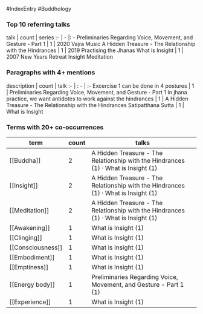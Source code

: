 #IndexEntry #Buddhology

### Top 10 referring talks
talk | count | series
:- | - |: -
<a data-href="Preliminaries Regarding Voice, Movement, and Gesture - Part 1" class="internal-link">Preliminaries Regarding Voice, Movement, and Gesture - Part 1</a> | 1 | <a data-href="2020 Vajra Music" class="internal-link">2020 Vajra Music</a>
<a data-href="A Hidden Treasure - The Relationship with the Hindrances" class="internal-link">A Hidden Treasure - The Relationship with the Hindrances</a> | 1 | <a data-href="2019 Practising the Jhanas" class="internal-link">2019 Practising the Jhanas</a>
<a data-href="What is Insight" class="internal-link">What is Insight</a> | 1 | <a data-href="2007 New Years Retreat Insight Meditation" class="internal-link">2007 New Years Retreat Insight Meditation</a>

### Paragraphs with 4+ mentions
description | count | talk
:- | : - | :-
<a aria-label-position="top" aria-label="Preliminaries Regarding Voice, Movement, and Gesture - Part 1 > Exercise 1 can be done in 4 postures" data-href="Preliminaries Regarding Voice, Movement, and Gesture - Part 1#Exercise 1 can be done in 4 postures" class="internal-link">Excercise 1 can be done in 4 postures</a> | 1 | <a data-href="Preliminaries Regarding Voice, Movement, and Gesture - Part 1" class="internal-link">Preliminaries Regarding Voice, Movement, and Gesture - Part 1</a>
<a aria-label-position="top" aria-label="A Hidden Treasure - The Relationship with the Hindrances > In jhana practice we want antidotes to work against the hindrances" data-href="A Hidden Treasure - The Relationship with the Hindrances#In jhana practice we want antidotes to work against the hindrances" class="internal-link">In jhana practice, we want antidotes to work against the hindrances</a> | 1 | <a data-href="A Hidden Treasure - The Relationship with the Hindrances" class="internal-link">A Hidden Treasure - The Relationship with the Hindrances</a>
<a aria-label-position="top" aria-label="What is Insight > Satipatthana Sutta" data-href="What is Insight#Satipatthana Sutta" class="internal-link">Satipatthana Sutta</a> | 1 | <a data-href="What is Insight" class="internal-link">What is Insight</a>

### Terms with 20+ co-occurrences
term | count | talks
-|-|-
[[Buddha]] | 2 | <span class="counts"><a data-href="A Hidden Treasure - The Relationship with the Hindrances" class="internal-link">A Hidden Treasure - The Relationship with the Hindrances</a> (1) · <a data-href="What is Insight" class="internal-link">What is Insight</a> (1)</span> 
[[Insight]] | 2 | <span class="counts"><a data-href="A Hidden Treasure - The Relationship with the Hindrances" class="internal-link">A Hidden Treasure - The Relationship with the Hindrances</a> (1) · <a data-href="What is Insight" class="internal-link">What is Insight</a> (1)</span> 
[[Meditation]] | 2 | <span class="counts"><a data-href="A Hidden Treasure - The Relationship with the Hindrances" class="internal-link">A Hidden Treasure - The Relationship with the Hindrances</a> (1) · <a data-href="What is Insight" class="internal-link">What is Insight</a> (1)</span> 
[[Awakening]] | 1 | <span class="counts"><a data-href="What is Insight" class="internal-link">What is Insight</a> (1)</span> 
[[Clinging]] | 1 | <span class="counts"><a data-href="What is Insight" class="internal-link">What is Insight</a> (1)</span> 
[[Consciousness]] | 1 | <span class="counts"><a data-href="What is Insight" class="internal-link">What is Insight</a> (1)</span> 
[[Embodiment]] | 1 | <span class="counts"><a data-href="What is Insight" class="internal-link">What is Insight</a> (1)</span> 
[[Emptiness]] | 1 | <span class="counts"><a data-href="What is Insight" class="internal-link">What is Insight</a> (1)</span> 
[[Energy body]] | 1 | <span class="counts"><a data-href="Preliminaries Regarding Voice, Movement, and Gesture - Part 1" class="internal-link">Preliminaries Regarding Voice, Movement, and Gesture - Part 1</a> (1)</span> 
[[Experience]] | 1 | <span class="counts"><a data-href="What is Insight" class="internal-link">What is Insight</a> (1)</span> 

